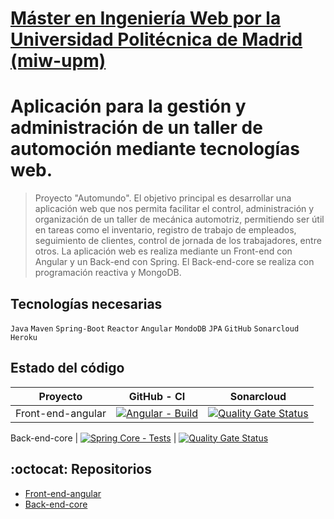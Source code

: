 # [Máster en Ingeniería Web por la Universidad Politécnica de Madrid (miw-upm)](http://miw.etsisi.upm.es)
# Aplicación para la gestión y administración de un taller de automoción mediante tecnologías web.
> Proyecto "Automundo". El objetivo principal es desarrollar una aplicación web que nos permita facilitar el control, administración y organización de un taller de mecánica automotriz, permitiendo ser útil en tareas como el inventario, registro de trabajo de empleados, seguimiento de clientes, control de jornada de los trabajadores, entre otros. La aplicación web es realiza mediante un Front-end con Angular y un Back-end con Spring. El Back-end-core se realiza con programación reactiva y MongoDB.

## Tecnologías necesarias
`Java` `Maven` `Spring-Boot` `Reactor` `Angular` `MondoDB` `JPA` `GitHub` `Sonarcloud` `Heroku`


## Estado del código
Proyecto | GitHub - CI | Sonarcloud
-- | -- | --
Front-end-angular | [![Angular - Build](https://github.com/miw-upm/betca-tpv-angular/workflows/Angular%20-%20Build/badge.svg)](https://github.com/miw-upm/automundo-angular/actions) | [![Quality Gate Status](https://sonarcloud.io/api/project_badges/measure?project=es.upm.miw%3Atfm-automundo-angular&metric=alert_status)](https://sonarcloud.io/dashboard?id=es.upm.miw%3Atfm-automundo-angular)

Back-end-core | [![Spring Core - Tests](https://github.com/miw-upm/betca-tpv-core/workflows/Spring%20Core%20-%20Tests/badge.svg)](https://github.com/miw-upm/automundo-core/actions) | [![Quality Gate Status](https://sonarcloud.io/api/project_badges/measure?project=es.upm.miw%3Atfm-automundo-core&metric=alert_status)](https://sonarcloud.io/dashboard?id=es.upm.miw%3Atfm-automundo-core)


## :octocat: Repositorios
* [Front-end-angular](https://github.com/crismartin/automundo-angular)
* [Back-end-core](https://github.com/crismartin/automundo-core)
